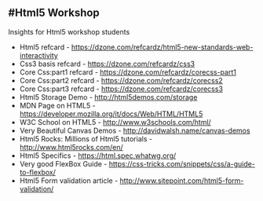 #Html5 Workshop
--------------------
Insights for Html5 workshop students

* Html5 refcard - https://dzone.com/refcardz/html5-new-standards-web-interactivity
* Css3 basis refcard - https://dzone.com/refcardz/css3
* Core Css:part1 refcard - https://dzone.com/refcardz/corecss-part1
* Core Css:part2 refcard - https://dzone.com/refcardz/corecss2
* Core Css:part3 refcard - https://dzone.com/refcardz/corecss3
* Html5 Storage Demo - http://html5demos.com/storage
* MDN Page on HTML5 - https://developer.mozilla.org/it/docs/Web/HTML/HTML5
* W3C School on HTML5 - http://www.w3schools.com/html/
* Very Beautiful Canvas Demos - http://davidwalsh.name/canvas-demos
* Html5 Rocks: Millions of Html5 tutorials - http://www.html5rocks.com/en/
* Html5 Specifics - https://html.spec.whatwg.org/
* Very good FlexBox Guide - https://css-tricks.com/snippets/css/a-guide-to-flexbox/
* Html5 Form validation article - http://www.sitepoint.com/html5-form-validation/

